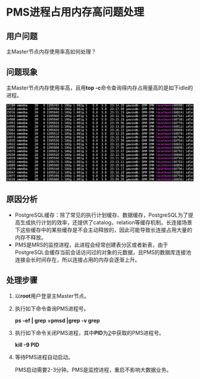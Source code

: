 # PMS进程占用内存高问题处理<a name="mrs_03_0264"></a>

## 用户问题<a name="section18305143583116"></a>

主Master节点内存使用率高如何处理？

## 问题现象<a name="section117424454313"></a>

主Master节点内存使用率高，且用**top -c**命令查询得内存占用量高的是如下idle的进程。

![](figures/5-21.png)

## 原因分析<a name="section1237061220324"></a>

-   PostgreSQL缓存：除了常见的执行计划缓存、数据缓存，PostgreSQL为了提高生成执行计划的效率，还提供了catalog，relation等缓存机制。长连接场景下这些缓存中的某些缓存是不会主动释放的，因此可能导致长连接占用大量的内存不释放。
-   PMS是MRS的监控进程，此进程会经常创建表分区或者新表，由于PostgreSQL会缓存当前会话访问过的对象的元数据，且PMS的数据库连接池连接会长时间存在，所以连接占用的内存会逐渐上升。

## 处理步骤<a name="section161807518286"></a>

1.  以**root**用户登录主Master节点。
2.  <a name="li12558203321311"></a>执行如下命令查询PMS进程号。

    **ps -ef | grep =pmsd |grep -v grep**

3.  执行如下命令关闭PMS进程，其中**PID**为[2](#li12558203321311)中获取的PMS进程号。

    **kill -9 PID**

4.  等待PMS进程自动启动。

    PMS启动需要2-3分钟。PMS是监控进程，重启不影响大数据业务。


